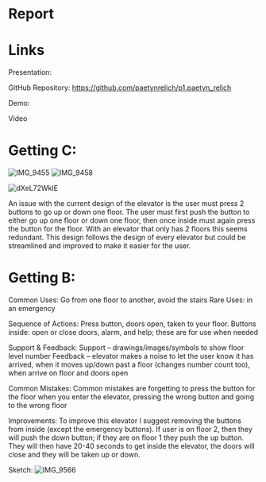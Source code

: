 # Report 

# Links

Presentation: 

GitHub Repository: https://github.com/paetynrelich/p1.paetyn_relich 

Demo: 

Video

# Getting C:

![IMG_9455](https://user-images.githubusercontent.com/85192568/192843292-5b1dbfe9-ecf8-4029-88fa-560077f2a74b.jpg)
![IMG_9458](https://user-images.githubusercontent.com/85192568/192843295-d6549bf3-3df3-4600-9191-de9f40298fef.jpg)

![dXeL72WkIE](https://user-images.githubusercontent.com/85192568/192862176-82f7267e-3dbd-49d4-ac28-ddf8a3adbc59.gif)


An issue with the current design of the elevator is the user must press 2 buttons to go up or down one floor. The user must first push the button to either go up one floor or down one floor, then once inside must again press the button for the floor. With an elevator that only has 2 floors this seems redundant. This design follows the design of every elevator but could be streamlined and improved to make it easier for the user. 

# Getting B: 

Common Uses: Go from one floor to another, avoid the stairs
Rare Uses: in an emergency

Sequence of Actions: 
Press button, doors open, taken to your floor.
Buttons inside: open or close doors, alarm, and help; these are for use when needed

Support & Feedback:
Support – drawings/images/symbols to show floor level number
Feedback – elevator makes a noise to let the user know it has arrived, when it moves up/down past a floor (changes number count too), when arrive on floor and doors open

Common Mistakes:
Common mistakes are forgetting to press the button for the floor when you enter the elevator, pressing the wrong button and going to the wrong floor

Improvements: 
To improve this elevator I suggest removing the buttons from inside (except the emergency buttons). If user is on floor 2, then they will push the down button; if they are on floor 1 they push the up button. They will then have 20-40 seconds to get inside the elevator, the doors will close and they will be taken up or down.

Sketch:
![IMG_9566](https://user-images.githubusercontent.com/85192568/192850733-02f9ab15-61ab-4b8d-9144-47de77d2eb11.jpg)


